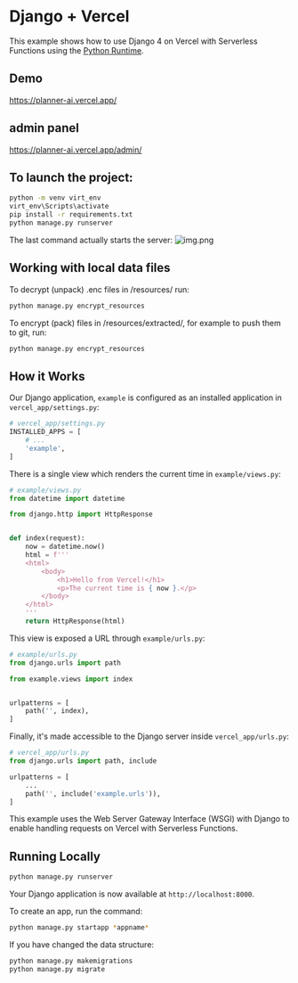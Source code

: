 # Django + Vercel

This example shows how to use Django 4 on Vercel with Serverless Functions using the [Python Runtime](https://vercel.com/docs/concepts/functions/serverless-functions/runtimes/python).

## Demo

https://planner-ai.vercel.app/

## admin panel

https://planner-ai.vercel.app/admin/


## To launch the project:

```bash
python -m venv virt_env
virt_env\Scripts\activate
pip install -r requirements.txt
python manage.py runserver
```

The last command actually starts the server:
![img.png](img.png)

## Working with local data files

To decrypt (unpack) .enc files in /resources/ run:
```bash
python manage.py encrypt_resources
```

To encrypt (pack) files in /resources/extracted/, for example to push them to git, run:
```bash
python manage.py encrypt_resources
```

## How it Works

Our Django application, `example` is configured as an installed application in `vercel_app/settings.py`:

```python
# vercel_app/settings.py
INSTALLED_APPS = [
    # ...
    'example',
]
```

There is a single view which renders the current time in `example/views.py`:

```python
# example/views.py
from datetime import datetime

from django.http import HttpResponse


def index(request):
    now = datetime.now()
    html = f'''
    <html>
        <body>
            <h1>Hello from Vercel!</h1>
            <p>The current time is { now }.</p>
        </body>
    </html>
    '''
    return HttpResponse(html)
```

This view is exposed a URL through `example/urls.py`:

```python
# example/urls.py
from django.urls import path

from example.views import index


urlpatterns = [
    path('', index),
]
```

Finally, it's made accessible to the Django server inside `vercel_app/urls.py`:

```python
# vercel_app/urls.py
from django.urls import path, include

urlpatterns = [
    ...
    path('', include('example.urls')),
]
```

This example uses the Web Server Gateway Interface (WSGI) with Django to enable handling requests on Vercel with Serverless Functions.

## Running Locally

```bash
python manage.py runserver
```

Your Django application is now available at `http://localhost:8000`.


To create an app, run the command:
```bash
python manage.py startapp *appname*
```

If you have changed the data structure:
```bash
python manage.py makemigrations
python manage.py migrate
```